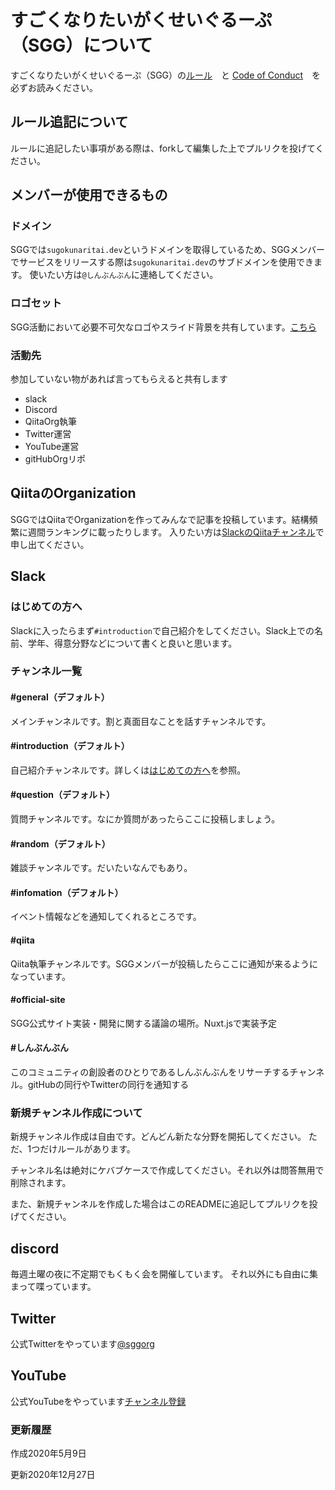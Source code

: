 # すごくなりたいがくせいぐるーぷ（SGG）について

すごくなりたいがくせいぐるーぷ（SGG）の[ルール](./GENERAL_RULES.md)　と [Code of Conduct](./CODE_OF_CONDUCT.md)　を必ずお読みください。

## ルール追記について

ルールに追記したい事項がある際は、forkして編集した上でプルリクを投げてください。

## メンバーが使用できるもの

### ドメイン

SGGでは`sugokunaritai.dev`というドメインを取得しているため、SGGメンバーでサービスをリリースする際は`sugokunaritai.dev`のサブドメインを使用できます。
使いたい方は`@しんぶんぶん`に連絡してください。

### ロゴセット

SGG活動において必要不可欠なロゴやスライド背景を共有しています。[こちら](https://github.com/sugokunaritai-gakusei-group/src)

### 活動先
参加していない物があれば言ってもらえると共有します
- slack
- Discord
- QiitaOrg執筆
- Twitter運営
- YouTube運営
- gitHubOrgリポ

## QiitaのOrganization

SGGではQiitaでOrganizationを作ってみんなで記事を投稿しています。結構頻繁に週間ランキングに載ったりします。
入りたい方は[SlackのQiitaチャンネル](#qiita)で申し出てください。

## Slack

### はじめての方へ

Slackに入ったらまず`#introduction`で自己紹介をしてください。Slack上での名前、学年、得意分野などについて書くと良いと思います。

### チャンネル一覧

#### #general（デフォルト）

メインチャンネルです。割と真面目なことを話すチャンネルです。

#### #introduction（デフォルト）

自己紹介チャンネルです。詳しくは[はじめての方へ](#はじめての方へ)を参照。

#### #question（デフォルト）

質問チャンネルです。なにか質問があったらここに投稿しましょう。

#### #random（デフォルト）

雑談チャンネルです。だいたいなんでもあり。

#### #infomation（デフォルト）
イベント情報などを通知してくれるところです。

#### #qiita
Qiita執筆チャンネルです。SGGメンバーが投稿したらここに通知が来るようになっています。

#### #official-site

SGG公式サイト実装・開発に関する議論の場所。Nuxt.jsで実装予定

#### #しんぶんぶん
このコミュニティの創設者のひとりであるしんぶんぶんをリサーチするチャンネル。gitHubの同行やTwitterの同行を通知する

### 新規チャンネル作成について

新規チャンネル作成は自由です。どんどん新たな分野を開拓してください。
ただ、1つだけルールがあります。

チャンネル名は絶対にケバブケースで作成してください。それ以外は問答無用で削除されます。

また、新規チャンネルを作成した場合はこのREADMEに追記してプルリクを投げてください。

## discord
毎週土曜の夜に不定期でもくもく会を開催しています。
それ以外にも自由に集まって喋っています。

## Twitter 
公式Twitterをやっています[@sggorg](https://twitter.com/sggorg)

## YouTube
公式YouTubeをやっています[チャンネル登録](https://www.youtube.com/channel/UChVaX0bWn3W-X53FxQoxLBw)

### 更新履歴

作成2020年5月9日

更新2020年12月27日
